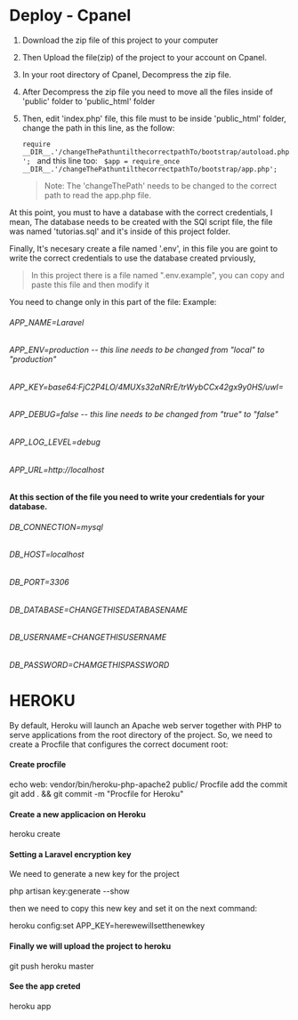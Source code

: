 # Deploy - Cpanel

1. Download the zip file of this project to your computer

2. Then Upload the file(zip) of the project to your account on Cpanel.

3. In your root directory of Cpanel, Decompress the zip file.

4. After Decompress the zip file you need to move all the files inside of 'public' folder to 'public_html' folder

5. Then, edit 'index.php' file, this file must to be inside 'public_html' folder, change the path in this line, as the follow:

     ```require __DIR__.'/changeThePathuntilthecorrectpathTo/bootstrap/autoload.php';```
    &nbsp; and this line too: &nbsp;
    ```$app = require_once __DIR__.'/changeThePathuntilthecorrectpathTo/bootstrap/app.php';```
    >Note: The 'changeThePath' needs to be changed to the correct path to read the app.php file.

At this point, you must to have a database with the correct credentials, I mean, The database needs to be created with the SQl script file, the file was named 'tutorias.sql' and it's inside of this project folder.

Finally, It's necesary create a file named '.env', in this file you are goint to write the correct credentials to use the database created prviously,
  >In this project there is a file named ".env.example", you can copy and paste this file and then modify it


You need to change only in this part of the file:
Example:

###### APP_NAME=Laravel
###### APP_ENV=production -- this line needs to be changed from "local" to "production"
###### APP_KEY=base64:FjC2P4LO/4MUXs32aNRrE/trWybCCx42gx9y0HS/uwI=
###### APP_DEBUG=false  -- this line needs to be changed from "true" to "false"
###### APP_LOG_LEVEL=debug
###### APP_URL=http://localhost

#### At this section of the file you need to write your credentials for your database.

###### DB_CONNECTION=mysql
###### DB_HOST=localhost
###### DB_PORT=3306
###### DB_DATABASE=CHANGETHISEDATABASENAME
###### DB_USERNAME=CHANGETHISUSERNAME
###### DB_PASSWORD=CHAMGETHISPASSWORD

# HEROKU 
By default, Heroku will launch an Apache web server together with PHP to serve applications from the root directory of the project.
So, we need to create a Procfile that configures the correct document root:
#### Create procfile
echo web: vendor/bin/heroku-php-apache2 public/ Procfile
add the commit
git add . && git commit -m "Procfile for Heroku"

#### Create a new applicacion on Heroku
heroku create

#### Setting a Laravel encryption key
We need to generate a new key for the project

php artisan key:generate --show

then we need to copy this new key and set it on the next command:

heroku config:set APP_KEY=herewewillsetthenewkey

#### Finally we will upload the project to heroku
git push heroku master

#### See the app creted
heroku app